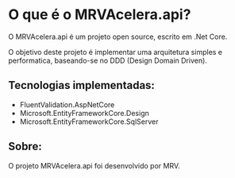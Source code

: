 # O que é o MRVAcelera.api?
O MRVAcelera.api é um projeto open source, escrito em .Net Core.

O objetivo deste projeto é implementar uma arquitetura simples e performatica, baseando-se no DDD (Design Domain Driven).

## Tecnologias  implementadas:
* FluentValidation.AspNetCore
* Microsoft.EntityFrameworkCore.Design
* Microsoft.EntityFrameworkCore.SqlServer

## Sobre:
O projeto MRVAcelera.api foi desenvolvido por MRV.